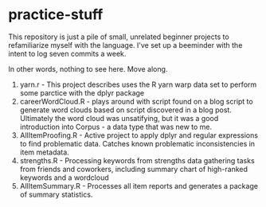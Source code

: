 # practice-stuff

This repository is just a pile of small, unrelated beginner projects to refamiliarize myself with the language. I've set up a beeminder with the intent to log seven commits a week. 

In other words, nothing to see here. Move along.

1. yarn.r - This project describes uses the R yarn warp data set to perform some parctice with the dplyr package  
2. careerWordCloud.R - plays around with script found on a blog script to generate word clouds based on script discovered in a blog post. Ultimately the word cloud was unsatifying, but it was a good introduction into Corpus - a data type that was new to me.  
3. AllItemProofing.R - Active project to apply dplyr and regular expressions to find problematic data. Catches known problematic inconsistencies in item metadata.
4. strengths.R - Processing keywords from strengths data gathering tasks from friends and coworkers, including summary chart of high-ranked keywords and a wordcloud  
5. AllItemSummary.R - Processes all item reports and generates a package of summary statistics.   
